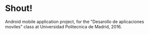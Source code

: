 # Shout!
Android mobile application project, for the "Desarollo de aplicaciones moviles" class at Universidad Politecnica de Madrid, 2016.
